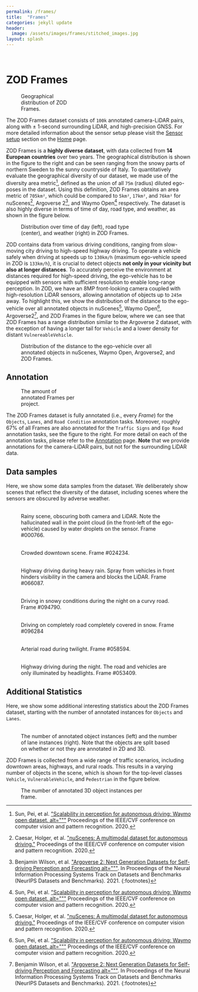```yaml
---
permalink: /frames/
title:  "Frames"
categories: jekyll update
header:
  image: /assets/images/frames/stitched_images.jpg
layout: splash
---
```

<br>

# ZOD Frames
<figure class="align-right" style="width: 30%; margin-top: 0;">
  <a href="/assets/images/frames/geographical_distribution_frames.png">
  <img src="/assets/images/frames/geographical_distribution_frames.png" alt=""></a>
  <figcaption>Geographical distribution of ZOD Frames.</figcaption>
</figure>

The ZOD Frames dataset consists of `100k` annotated camera-LiDAR pairs, along with &plusmn; 1-second surrounding LiDAR, and high-precision GNSS. For more detailed information about the sensor setup please visit the [Sensor setup](/#sensor-setup) section on the [Home](/) page.

ZOD Frames is a **highly diverse dataset**, with data collected from **14 European countries** over two years. The geographical distribution is shown in the figure to the right and can be seen ranging from the snowy parts of northern Sweden to the sunny countryside of Italy. To quantitatively evaluate the geographical diversity of our dataset, we made use of the diversity area metric[^1], defined as the union of all `75m` (radius) diluted ego-poses in the dataset. Using this definition, ZOD Frames obtains an area metric of `705km²`, which could be compared to `5km²`, `17km²`, and `76km²` for nuScenes[^2], Argoverse 2[^3], and Waymo Open[^1] respectively. The dataset is also highly diverse in terms of time of day, road type, and weather, as shown in the figure below.

<figure style="width: 67%;">
  <a href="/assets/images/frames/pie_charts_diversity.png">
  <img src="/assets/images/frames/pie_charts_diversity_no_bg.png" alt=""></a>
  <figcaption>Distribution over time of day (left), road type (center), and weather (right) in ZOD Frames.</figcaption>
</figure>

ZOD contains data from various driving conditions, ranging from slow-moving city driving to high-speed highway driving. To operate a vehicle safely when driving at speeds up to `130km/h` (maximum ego-vehicle speed in ZOD is `133km/h`), it is crucial to detect objects **not only in your vicinity but also at longer distances**. To accurately perceive the environment at distances required for high-speed driving, the ego-vehicle has to be equipped with sensors with sufficient resolution to enable long-range perception. In ZOD, we have an 8MP front-looking camera coupled with high-resolution LiDAR sensors, allowing annotation of objects up to `245m` away. To highlight this, we show the distribution of the distance to the ego-vehicle over all annotated objects in nuScenes[^2], Waymo Open[^1], Argoverse2[^3], and ZOD Frames in the figure below, where we can see that ZOD Frames has a range distribution similar to the Argoverse 2 dataset, with the exception of having a longer tail for `Vehicle` and a lower density for distant `VulnereableVehicle`.

<figure class="align-center">
  <a href="/assets/images/frames/ann_obj_dist.png">
  <img src="/assets/images/frames/ann_obj_dist.png" alt=""></a>
  <figcaption> Distribution of the distance to the ego-vehicle over all annotated objects in nuScenes, Waymo Open, Argoverse2, and ZOD Frames.</figcaption>
</figure>


## Annotation
<figure class="align-right" style="width: 30%; margin-top:0;">
  <a href="/assets/images/frames/project_counts.png">
  <img src="/assets/images/frames/project_counts.png" alt=""></a>
  <figcaption>The amount of annotated Frames per project.</figcaption>
</figure>

The ZOD Frames dataset is fully annotated (i.e., every *Frame*) for the `Objects`, `Lanes`, and `Road Condition` annotation tasks. Moreover, roughly 67% of all Frames are also annotated for the `Traffic Signs` and `Ego Road` annotation tasks, see the figure to the right. For more detail on each of the annotation tasks, please refer to the [Annotation](/annotation/) page. **Note** that we provide annotations for the camera-LiDAR pairs, but not for the surrounding LiDAR data.


## Data samples
Here, we show some data samples from the dataset. We deliberately show scenes that reflect the diversity of the dataset, including scenes where the sensors are obscured by adverse weather.

<figure class="half">
<a href="/assets/images/frames/000766_camera.jpg" title="Camera Frame #000766" alt="Camera Frame #000766">
<img src="/assets/images/frames/000766_camera.jpg"  alt=""></a>
<a href="/assets/images/frames/000766_lidar.png" title="Lidar Frame #000766" alt="Lidar Frame #000766">
<img src="/assets/images/frames/000766_lidar.png" alt=""></a>
<figcaption>Rainy scene, obscuring both camera and LiDAR. Note the hallucinated wall in the point cloud (in the front-left of the ego-vehicle) caused by water droplets on the sensor. Frame #000766.</figcaption>
</figure>

<figure class="half">
<a href="/assets/images/frames/024234_camera.jpg" title="Camera Frame #024234" alt="Camera Frame #024234">
<img src="/assets/images/frames/024234_camera.jpg" alt=""></a>
<a href="/assets/images/frames/024234_lidar.png" title="Lidar Frame #024234" alt="Lidar Frame #024234">
<img src="/assets/images/frames/024234_lidar.png" alt=""></a>
<figcaption>Crowded downtown scene. Frame #024234.</figcaption>
</figure>

<figure class="half">
<a href="/assets/images/frames/066087_camera.jpg" title="Camera Frame #066087" alt="Camera Frame #066087">
<img src="/assets/images/frames/066087_camera.jpg" alt=""></a>
<a href="/assets/images/frames/066087_lidar.png" title="Lidar Frame #066087" alt="Lidar Frame #066087">
<img src="/assets/images/frames/066087_lidar.png" alt=""></a>
<figcaption>Highway driving during heavy rain. Spray from vehicles in front hinders visibility in the camera and blocks the LiDAR. Frame #066087.</figcaption>
</figure>


<figure class="half">
<a href="/assets/images/frames/097490_camera.jpg" title="Camera Frame #097490" alt="Camera Frame #097490">
<img src="/assets/images/frames/097490_camera.jpg" alt=""></a>
<a href="/assets/images/frames/097490_lidar.png" title="Lidar Frame #097490" alt="Lidar Frame #097490">
<img src="/assets/images/frames/097490_lidar.png" alt=""></a>
<figcaption>Driving in snowy conditions during the night on a curvy road. Frame #094790.</figcaption>
</figure>

<figure class="half">
<a href="/assets/images/frames/096284_camera.jpg" title="Camera Frame #096284" alt="Camera Frame #096284">
<img src="/assets/images/frames/096284_camera.jpg" alt=""></a>
<a href="/assets/images/frames/096284_lidar.png" title="Lidar Frame #096284" alt="Lidar Frame #096284">
<img src="/assets/images/frames/096284_lidar.png" alt=""></a>
<figcaption>Driving on completely road completely covered in snow. Frame #096284</figcaption>
</figure>

<figure class="half">
<a href="/assets/images/frames/058594_camera.jpg" title="Camera Frame #058594" alt="Camera Frame #058594">
<img src="/assets/images/frames/058594_camera.jpg" alt=""></a>
<a href="/assets/images/frames/058594_lidar.png" title="Lidar Frame #058594" alt="Lidar Frame #058594">
<img src="/assets/images/frames/058594_lidar.png" alt=""></a>
<figcaption>Arterial road during twilight. Frame #058594.</figcaption>
</figure>


<figure class="half">
<a href="/assets/images/frames/053409_camera.jpg" title="Camera Frame #053409" alt="Camera Frame #053409">
<img src="/assets/images/frames/053409_camera.jpg" alt=""></a>
<a href="/assets/images/frames/053409_lidar.png" title="Lidar Frame #053409" alt="Lidar Frame #053409">
<img src="/assets/images/frames/053409_lidar.png" alt=""></a>
<figcaption>Highway driving during the night. The road and vehicles are only illuminated by headlights. Frame #053409.</figcaption>
</figure>


## Additional Statistics
Here, we show some additional interesting statistics about the ZOD Frames dataset, starting with the number of annotated instances for `Objects` and `Lanes`.
<figure class="half">
  <a href="/assets/images/frames/object_counts.png">
  <img src="/assets/images/frames/object_counts.png" alt=""></a>

  <a href="/assets/images/frames/lane_counts.png">
  <img  src="/assets/images/frames/lane_counts.png" alt=""></a>
  <figcaption>The number of annotated object instances (left) and the number of lane instances (right). Note that the objects are split based on whether or not they are annotated in 2D and 3D. </figcaption>
</figure>

ZOD Frames is collected from a wide range of traffic scenarios, including downtown areas, highways, and rural roads. This results in a varying number of objects in the scene, which is shown for the top-level classes `Vehicle`, `VulnerableVehicle`, and `Pedestrian` in the figure below.

<figure class="align-center" style="width: 67%;">
  <a href="/assets/images/frames/cuboids_per_frame.png">
  <img src="/assets/images/frames/cuboids_per_frame.png" alt=""></a>
  <figcaption>The number of annotated 3D object instances per frame. </figcaption>
</figure>


[^1]: Sun, Pei, et al. <a href="https://arxiv.org/abs/1912.04838">"Scalability in perception for autonomous driving: Waymo open dataset. alt="""</a> Proceedings of the IEEE/CVF conference on computer vision and pattern recognition. 2020.
[^2]: Caesar, Holger, et al. <a href="https://arxiv.org/abs/1903.11027"> "nuScenes: A multimodal dataset for autonomous driving."<a/> Proceedings of the IEEE/CVF conference on computer vision and pattern recognition. 2020.
[^3]: Benjamin Wilson, et al. <a href="https://arxiv.org/abs/2301.00493">"Argoverse 2: Next Generation Datasets for Self-driving Perception and Forecasting alt="""</a>. In Proceedings of the Neural Information Processing Systems Track on Datasets and Benchmarks (NeurIPS Datasets and Benchmarks). 2021.
{:footnotes}
